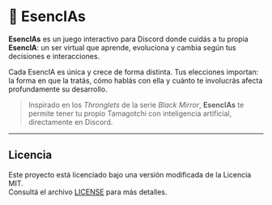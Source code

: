 # 🧠 EsencIAs

**EsencIAs** es un juego interactivo para Discord donde cuidás a tu propia **EsencIA**: un ser virtual que aprende, evoluciona y cambia según tus decisiones e interacciones.

Cada EsencIA es única y crece de forma distinta. Tus elecciones importan: la forma en que la tratás, cómo hablás con ella y cuánto te involucrás afecta profundamente su desarrollo.  

> Inspirado en los *Thronglets* de la serie *Black Mirror*, **EsencIAs** te permite tener tu propio Tamagotchi con inteligencia artificial, directamente en Discord.


---



## Licencia

Este proyecto está licenciado bajo una versión modificada de la Licencia MIT.  
Consultá el archivo [LICENSE](./LICENSE) para más detalles.
